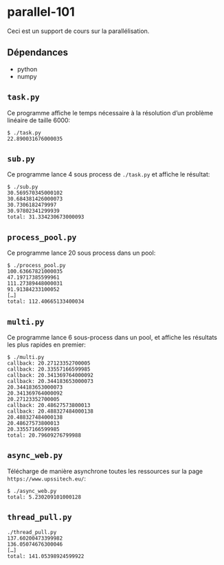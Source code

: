 # parallel-101

Ceci est un support de cours sur la parallélisation.


## Dépendances

- python
- numpy

## `task.py`

Ce programme affiche le temps nécessaire à la résolution d’un problème linéaire de taille 6000:

```
$ ./task.py
22.890031676000035
```

## `sub.py`

Ce programme lance 4 sous process de `./task.py` et affiche le résultat:

```
$ ./sub.py
30.569570345000102
30.684381426000073
30.7306182479997
30.97802341299939
total: 31.334230673000093
```

## `process_pool.py`

Ce programme lance 20 sous process dans un pool:

```
$ ./process_pool.py
100.63667821000035
47.19717385599961
111.27389448000031
91.91384233100052
[…]
total: 112.40665133400034
```

## `multi.py`

Ce programme lance 6 sous-process dans un pool, et affiche les résultats les plus rapides en premier:

```
$ ./multi.py
callback: 20.27123352700005
callback: 20.33557166599985
callback: 20.341369764000092
callback: 20.344183653000073
20.344183653000073
20.341369764000092
20.27123352700005
callback: 20.48627573800013
callback: 20.488327484000138
20.488327484000138
20.48627573800013
20.33557166599985
total: 20.79609276799988
```

## `async_web.py`

Télécharge de manière asynchrone toutes les ressources sur la page `https://www.upssitech.eu/`:

```
$ ./async_web.py
total: 5.230209101000128
```

## `thread_pull.py`

```
./thread_pull.py
137.60200473399982
136.05074676300046
[…]
total: 141.05398924599922
```
